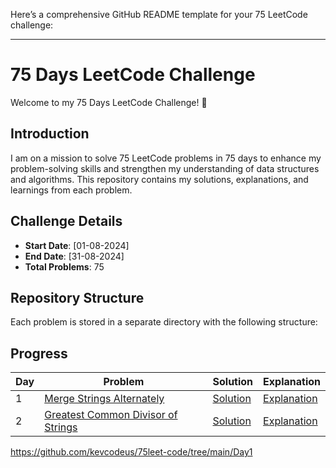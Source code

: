 Here’s a comprehensive GitHub README template for your 75 LeetCode challenge:

---

# 75 Days LeetCode Challenge

Welcome to my 75 Days LeetCode Challenge! 🚀

## Introduction

I am on a mission to solve 75 LeetCode problems in 75 days to enhance my problem-solving skills and strengthen my understanding of data structures and algorithms. This repository contains my solutions, explanations, and learnings from each problem.

## Challenge Details

- **Start Date**: [01-08-2024]
- **End Date**: [31-08-2024]
- **Total Problems**: 75

## Repository Structure

Each problem is stored in a separate directory with the following structure:

## Progress

| Day | Problem | Solution | Explanation |
|-----|---------|----------|-------------|
| 1   | [Merge Strings Alternately](./Day1/Merge_Strings_Alternatively.md) | [Solution](./Day1/P1mergeastring.py) | [Explanation](./Day1/Merge_Strings_Alternatively.md) |
| 2   | [Greatest Common Divisor of Strings](./Day2/Greatest_Common_Divisor_of_Strings.md) | [Solution](./Day2) | [Explanation](./Day2/Greatest_Common_Divisor_of_Strings.md) |

https://github.com/kevcodeus/75leet-code/tree/main/Day1

